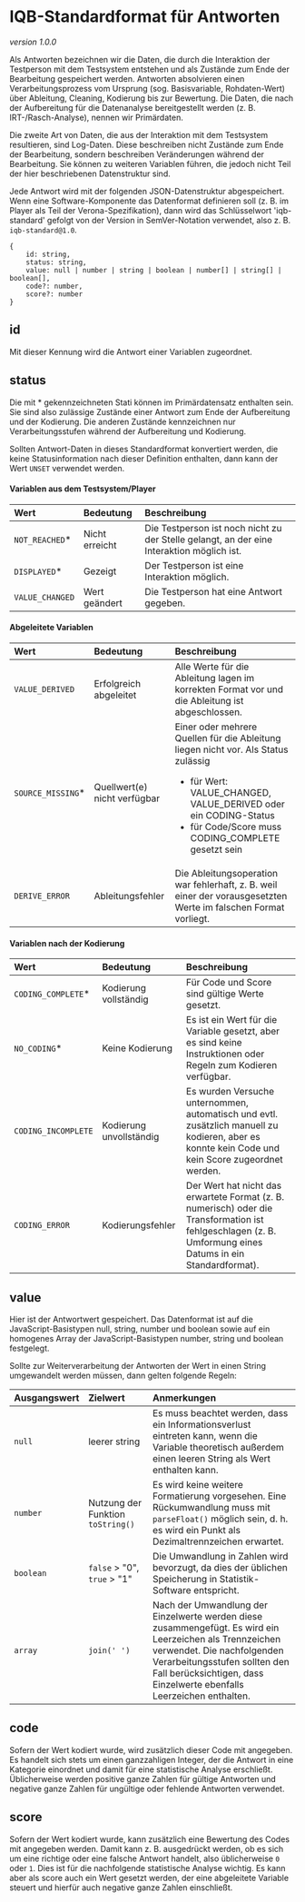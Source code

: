 # IQB-Standardformat für Antworten
*version 1.0.0*

Als Antworten bezeichnen wir die Daten, die durch die Interaktion der Testperson mit dem Testsystem entstehen und als Zustände zum Ende der Bearbeitung gespeichert werden. Antworten absolvieren einen Verarbeitungsprozess vom Ursprung (sog. Basisvariable, Rohdaten-Wert) über Ableitung, Cleaning, Kodierung bis zur Bewertung. Die Daten, die nach der Aufbereitung für die Datenanalyse bereitgestellt werden (z. B. IRT-/Rasch-Analyse), nennen wir Primärdaten.

Die zweite Art von Daten, die aus der Interaktion mit dem Testsystem resultieren, sind Log-Daten. Diese beschreiben nicht Zustände zum Ende der Bearbeitung, sondern beschreiben Veränderungen während der Bearbeitung. Sie können zu weiteren Variablen führen, die jedoch nicht Teil der hier beschriebenen Datenstruktur sind.

Jede Antwort wird mit der folgenden JSON-Datenstruktur abgespeichert. Wenn eine Software-Komponente das Datenformat definieren soll (z. B. im Player als Teil der Verona-Spezifikation), dann wird das Schlüsselwort 'iqb-standard' gefolgt von der Version in SemVer-Notation verwendet, also z. B. `iqb-standard@1.0`.

```
{
    id: string,
    status: string,
    value: null | number | string | boolean | number[] | string[] | boolean[],
    code?: number,
    score?: number
}
```
## id
Mit dieser Kennung wird die Antwort einer Variablen zugeordnet.

## status
Die mit * gekennzeichneten Stati können im Primärdatensatz enthalten sein. Sie sind also zulässige Zustände einer Antwort zum Ende der Aufbereitung und der Kodierung. Die anderen Zustände kennzeichnen nur Verarbeitungsstufen während der Aufbereitung und Kodierung.

Sollten Antwort-Daten in dieses Standardformat konvertiert werden, die keine Statusinformation nach dieser Definition enthalten, dann kann der Wert `UNSET` verwendet werden.  

#### Variablen aus dem Testsystem/Player
| Wert | Bedeutung | Beschreibung |
| :------------- | :------------- | :------------- |
| `NOT_REACHED`* | Nicht erreicht | Die Testperson ist noch nicht zu der Stelle gelangt, an der eine Interaktion möglich ist. |
| `DISPLAYED`* | Gezeigt | Der Testperson ist eine Interaktion möglich. |
| `VALUE_CHANGED` | Wert geändert | Die Testperson hat eine Antwort gegeben. |

#### Abgeleitete Variablen

| Wert | Bedeutung | Beschreibung |
| :------------- | :------------- | :------------- |
| `VALUE_DERIVED` | Erfolgreich abgeleitet | Alle Werte für die Ableitung lagen im korrekten Format vor und die Ableitung ist abgeschlossen. |
| `SOURCE_MISSING`* | Quellwert(e) nicht verfügbar | Einer oder mehrere Quellen für die Ableitung liegen nicht vor. Als Status zulässig<ul><li>für Wert: VALUE_CHANGED, VALUE_DERIVED oder ein CODING-Status</li><li>für Code/Score muss CODING_COMPLETE gesetzt sein</li></ul> |
| `DERIVE_ERROR` | Ableitungsfehler | Die Ableitungsoperation war fehlerhaft, z. B. weil einer der vorausgesetzten Werte im falschen Format vorliegt. |

#### Variablen nach der Kodierung

| Wert | Bedeutung | Beschreibung |
| :------------- | :------------- | :------------- |
| `CODING_COMPLETE`* | Kodierung vollständig | Für Code und Score sind gültige Werte gesetzt. |
| `NO_CODING`* | Keine Kodierung | Es ist ein Wert für die Variable gesetzt, aber es sind keine Instruktionen oder Regeln zum Kodieren verfügbar. |
| `CODING_INCOMPLETE` | Kodierung unvollständig | Es wurden Versuche unternommen, automatisch und evtl. zusätzlich  manuell zu kodieren, aber es konnte kein Code und kein Score zugeordnet werden. |
| `CODING_ERROR` | Kodierungsfehler | Der Wert hat nicht das erwartete Format (z. B. numerisch) oder die Transformation ist fehlgeschlagen (z. B. Umformung eines Datums in ein Standardformat). |

## value
Hier ist der Antwortwert gespeichert. Das Datenformat ist auf die JavaScript-Basistypen null, string, number und boolean sowie auf ein homogenes Array der JavaScript-Basistypen number, string und boolean festgelegt.

Sollte zur Weiterverarbeitung der Antworten der Wert in einen String umgewandelt werden müssen, dann gelten folgende Regeln:

| Ausgangswert | Zielwert | Anmerkungen |
| :------------- | :------------- | :------------- |
| `null` | leerer string | Es muss beachtet werden, dass ein Informationsverlust eintreten kann, wenn die Variable theoretisch außerdem einen leeren String als Wert enthalten kann. |
| `number` | Nutzung der Funktion `toString()` | Es wird keine weitere Formatierung vorgesehen. Eine Rückumwandlung muss mit `parseFloat()` möglich sein, d. h. es wird ein Punkt als Dezimaltrennzeichen erwartet. |
| `boolean` | `false` > "0", `true` > "1" | Die Umwandlung in Zahlen wird bevorzugt, da dies der üblichen Speicherung in Statistik-Software entspricht. |
| `array` | `join(' ')` | Nach der Umwandlung der Einzelwerte werden diese zusammengefügt. Es wird ein Leerzeichen als Trennzeichen verwendet. Die nachfolgenden Verarbeitungsstufen sollten den Fall berücksichtigen, dass Einzelwerte ebenfalls Leerzeichen enthalten. |

## code
Sofern der Wert kodiert wurde, wird zusätzlich dieser Code mit angegeben. Es handelt sich stets um einen ganzzahligen Integer, der die Antwort in eine Kategorie einordnet und damit für eine statistische Analyse erschließt. Üblicherweise werden positive ganze Zahlen für gültige Antworten und negative ganze Zahlen für ungültige oder fehlende Antworten verwendet.

## score
Sofern der Wert kodiert wurde, kann zusätzlich eine Bewertung des Codes mit angegeben werden. Damit kann z. B. ausgedrückt werden, ob es sich um eine richtige oder eine falsche Antwort handelt, also üblicherweise `0` oder `1`. Dies ist für die nachfolgende statistische Analyse wichtig. Es kann aber als score auch ein Wert gesetzt werden, der  eine abgeleitete Variable steuert und hierfür auch negative ganze Zahlen einschließt.

